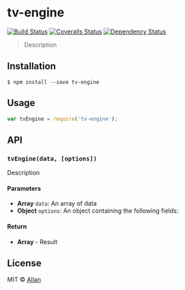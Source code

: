 # tv-engine
[![Build Status][travis-image]][travis-url]
[![Coveralls Status][coveralls-image]][coveralls-url]
[![Dependency Status][depstat-image]][depstat-url]

> Description

## Installation

```
$ npm install --save tv-engine
```

## Usage
```js
var tvEngine = require('tv-engine');
```

## API

### `tvEngine(data, [options])`
Description

#### Parameters
- **Array** `data`: An array of data
- **Object** `options`: An object containing the following fields:

#### Return
- **Array** - Result

## License
MIT © [Allan](http://github.com/epicallan)

[travis-url]: https://travis-ci.org/epicallan/tv-engine
[travis-image]: https://img.shields.io/travis/epicallan/tv-engine.svg?style=flat-square

[coveralls-url]: https://coveralls.io/r/epicallan/tv-engine
[coveralls-image]: https://img.shields.io/coveralls/epicallan/tv-engine.svg?style=flat-square

[depstat-url]: https://david-dm.org/epicallan/tv-engine
[depstat-image]: https://david-dm.org/epicallan/tv-engine.svg?style=flat-square
